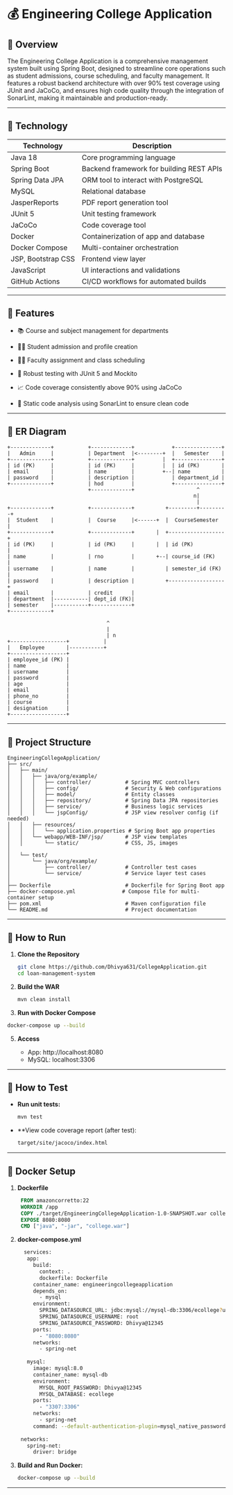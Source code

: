 # 💰 Engineering College Application

## 📌 Overview
The Engineering College Application is a comprehensive management system built using Spring Boot, designed to streamline core operations such as student admissions, course scheduling, and faculty management. It features a robust backend architecture with over 90% test coverage using JUnit and JaCoCo, and ensures high code quality through the integration of SonarLint, making it maintainable and production-ready.

---

## 🔧 Technology


| Technology         | Description                                       |
|--------------------|---------------------------------------------------|
| Java 18            | Core programming language                         |
| Spring Boot        | Backend framework for building REST APIs          |
| Spring Data JPA    | ORM tool to interact with PostgreSQL              |
| MySQL              | Relational database                               |
| JasperReports      | PDF report generation tool                        |
| JUnit 5            | Unit testing framework                            |
| JaCoCo             | Code coverage tool                                |
| Docker             | Containerization of app and database              |
| Docker Compose     | Multi-container orchestration                     |
| JSP, Bootstrap CSS | Frontend view layer                               |
| JavaScript         | UI interactions and validations                   |
| GitHub Actions     | CI/CD workflows for automated builds              |

---

## 🧩 Features

- 📚 Course and subject management for departments

- 🧑‍🎓 Student admission and profile creation

- 🧑‍🏫 Faculty assignment and class scheduling

- 🧪 Robust testing with JUnit 5 and Mockito

- 📈 Code coverage consistently above 90% using JaCoCo

- 🧹 Static code analysis using SonarLint to ensure clean code

---

## 🧬 ER Diagram

```text
+-------------+           +-------------+            +---------------+
|   Admin     |           | Department  |<--------+  |   Semester    |
+-------------+           +-------------+         |  +---------------+
| id (PK)     |           | id (PK)     |         |  | id (PK)       |
| email       |           | name        |         +--| name          |
| password    |           | description |            | department_id |
+-------------+           | hod         |            +---------------+
                          +-------------+                    ^
                                                            n|
                                                             |
+-------------+           +-------------+          +---------+---------+
|  Student    |           |  Course     |<------+  |  CourseSemester   |
+-------------+           +-------------+       |  +------------------+
| id (PK)     |           | id (PK)     |       |  | id (PK)          |
| name        |           | rno         |       +--| course_id (FK)   |
| username    |           | name        |          | semester_id (FK) |
| password    |           | description |          +------------------+
| email       |           | credit      |
| department  |-----------| dept_id (FK)|
| semester    |-----------+-------------+
+-------------+

                                ^
                                |
                                | n
+------------------+           |
|   Employee       |-----------+
+------------------+
| employee_id (PK) |
| name             |
| username         |
| password         |
| age              |
| email            |
| phone_no         |
| course           |
| designation      |
+------------------+

```
---

## 📂 Project Structure
```text
EngineeringCollegeApplication/
├── src/
│   ├── main/
│   │   ├── java/org/example/
│   │   │   ├── controller/           # Spring MVC controllers
│   │   │   ├── config/               # Security & Web configurations
│   │   │   ├── model/                # Entity classes
│   │   │   ├── repository/           # Spring Data JPA repositories
│   │   │   ├── service/              # Business logic services
│   │   │   └── jspConfig/            # JSP view resolver config (if needed)
│   │   ├── resources/
│   │   │   └── application.properties # Spring Boot app properties
│   │   └── webapp/WEB-INF/jsp/       # JSP view templates
│   │       └── static/               # CSS, JS, images
│
│   └── test/
│       └── java/org/example/
│           ├── controller/           # Controller test cases
│           └── service/              # Service layer test cases
│
├── Dockerfile                        # Dockerfile for Spring Boot app
├── docker-compose.yml               # Compose file for multi-container setup
├── pom.xml                           # Maven configuration file
└── README.md                         # Project documentation

```
---

## 🚀 How to Run

1. **Clone the Repository**
   ```bash
   git clone https://github.com/Dhivya631/CollegeApplication.git
   cd loan-management-system
    ```
2. **Build the WAR**
   ```bash
   mvn clean install
   ```
3. **Run with Docker Compose**
  ```bash
  docker-compose up --build
  ```
5. **Access**
   
     - App: http://localhost:8080
     - MySQL: localhost:3306

---

## 🧪 How to Test

- **Run unit tests:**
  ```bash
  mvn test
  ```
- **View code coverage report (after test):
  ```bash
  target/site/jacoco/index.html
  ```
  
---

## 🐳 Docker Setup

1. **Dockerfile**

   ```Dockerfile
    FROM amazoncorretto:22
    WORKDIR /app
    COPY ./target/EngineeringCollegeApplication-1.0-SNAPSHOT.war college.war
    EXPOSE 8080:8080
    CMD ["java", "-jar", "college.war"]
   ```

2. **docker-compose.yml**
   ```bash
     services:
      app:
        build:
          context: .
          dockerfile: Dockerfile
        container_name: engineeringcollegeapplication
        depends_on:
          - mysql
        environment:
          SPRING_DATASOURCE_URL: jdbc:mysql://mysql-db:3306/ecollege?useSSL=false&allowPublicKeyRetrieval=true&serverTimezone=UTC
          SPRING_DATASOURCE_USERNAME: root
          SPRING_DATASOURCE_PASSWORD: Dhivya@12345
        ports:
          - "8080:8080"
        networks:
          - spring-net
    
      mysql:
        image: mysql:8.0
        container_name: mysql-db
        environment:
          MYSQL_ROOT_PASSWORD: Dhivya@12345
          MYSQL_DATABASE: ecollege
        ports:
          - "3307:3306"
        networks:
          - spring-net
        command: --default-authentication-plugin=mysql_native_password
    
    networks:
      spring-net:
        driver: bridge

   ```
3. **Build and Run Docker:**
   ```bash
   docker-compose up --build
   ```
---


